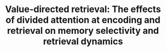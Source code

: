 ---
authors: 'Murphy, D. H., <strong>Schwartz, S. T.</strong>, & Castel, A. D.'
pubDate: 'Apr 18 2023'
title: 'Value-directed retrieval: The effects of divided attention at encoding and retrieval on memory selectivity and retrieval dynamics'
journal: 'Journal of Experimental Psychology: Learning, Memory, and Cognition'
pages: '1-22'
doi: 'https://dx.doi.org/10.1037/xlm0001264'
doiOn: '[doi]'
pdf: 'https://www.researchgate.net/publication/371631207_Value-directed_retrieval_The_effects_of_divided_attention_at_encoding_and_retrieval_on_memory_selectivity_and_retrieval_dynamics'
pdfOn: '[pdf]'
pubmed: 'https://pubmed.ncbi.nlm.nih.gov/37326541/'
pubmedOn: '[PubMed]'
osf: 'https://osf.io/hu9xk/?view_only=21f9dff5c28a4406bdf0f369fbb6b7f2'
osfOn: '[OSF]'
---